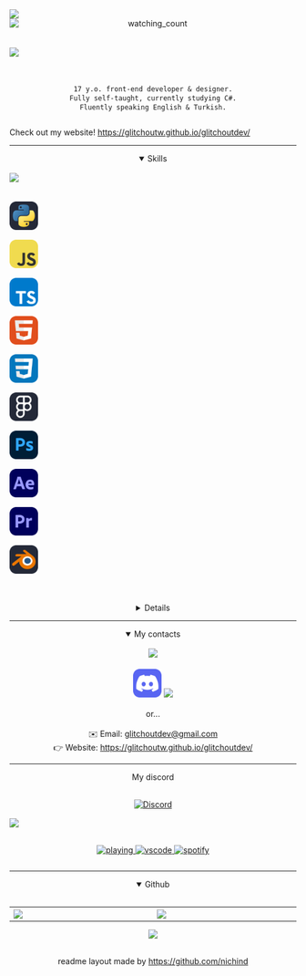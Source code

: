 <div align="center" class="head-me" style="display: flex; flex-flow: column wrap;">
	<img src="https://api.statusbadges.me/badge/status/731480310184935426"/>
	<img src="https://komarev.com/ghpvc/?username=glitchoutw&color=9963B3" alt="watching_count"/>
	<br>
	<br>
	<img src="https://cdn.discordapp.com/attachments/731537919860539432/1248617530898124901/Hi__my_name_is-removebg-preview.png?ex=66645131&is=6662ffb1&hm=1bf418786855e846ac2892bb464cb1a3178dec76c5b1f608c1ee0c4bc8a57584&"/>
	<br><br>
 
	17 y.o. front-end developer & designer.
 	Fully self-taught, currently studying C#.
  	Fluently speaking English & Turkish.
</div>

Check out my website! https://glitchoutw.github.io/glitchoutdev/

----

<div align="center" class="skills" style="display: flex; flex-flow: column wrap">
	<details open>
	<summary>Skills</summary><br>
	<div align="center" class="skills" style="display: flex; flex-flow: column wrap">
	<img src="https://raw.githubusercontent.com/nichind/nichind/dd073285c74006a8a95048c2eb528b50dfa91730/assets/img/skills.svg"/><br><br>
	<img src="https://raw.githubusercontent.com/tandpfun/skill-icons/de91fca307a83d75fc5b1f6ce24540454acead41/icons/Python-Dark.svg" width="50"/><a>&nbsp;</a> 
	<img src="https://raw.githubusercontent.com/tandpfun/skill-icons/de91fca307a83d75fc5b1f6ce24540454acead41/icons/JavaScript.svg" width="50"/><a>&nbsp;</a> 
	<img src="https://raw.githubusercontent.com/tandpfun/skill-icons/de91fca307a83d75fc5b1f6ce24540454acead41/icons/TypeScript.svg" width="50"/><a>&nbsp;</a> 
	<img src="https://raw.githubusercontent.com/tandpfun/skill-icons/de91fca307a83d75fc5b1f6ce24540454acead41/icons/HTML.svg" width="50"/><a>&nbsp;</a> 
	<img src="https://raw.githubusercontent.com/tandpfun/skill-icons/de91fca307a83d75fc5b1f6ce24540454acead41/icons/CSS.svg" width="50"/><a>&nbsp;</a> 
	<img src="https://raw.githubusercontent.com/tandpfun/skill-icons/de91fca307a83d75fc5b1f6ce24540454acead41/icons/Figma-Dark.svg" width="50"/><a>&nbsp;</a> 
	<img src="https://raw.githubusercontent.com/tandpfun/skill-icons/de91fca307a83d75fc5b1f6ce24540454acead41/icons/Photoshop.svg" width="50"/><a>&nbsp;</a> 
	<img src="https://raw.githubusercontent.com/tandpfun/skill-icons/de91fca307a83d75fc5b1f6ce24540454acead41/icons/AfterEffects.svg" width="50"/><a>&nbsp;</a> 
	<img src="https://raw.githubusercontent.com/tandpfun/skill-icons/de91fca307a83d75fc5b1f6ce24540454acead41/icons/Premiere.svg" width="50"/><a>&nbsp;</a> 
	<img src="https://raw.githubusercontent.com/tandpfun/skill-icons/de91fca307a83d75fc5b1f6ce24540454acead41/icons/Blender-Dark.svg" width="50"/><a>&nbsp;</a> 
	<br><br>
	<details>
	<br><br>
	<details>
	<summary>Frameworks & Other stuff</summary>
		<br>
		<img src="https://skillicons.dev/icons?i=nginx,git,fastapi,cs,discord,redis,godot,postgresql"/><br>
		<img src="https://skillicons.dev/icons?i=nodejs,replit,github"/><br>
  		<a>And much more...</a>		
	</details>
	</details>
</div>

----

<div align="center" class="contacts" style="display: flex; flex-flow: column wrap;">
	<details open>
	<summary>My contacts</summary><br>
	<img src="https://cdn.discordapp.com/attachments/731537919860539432/1248611371554312192/GlitchOut__2_-removebg-preview.png?ex=66644b75&is=6662f9f5&hm=14b6351afd6c3ae2067fe0362a57430e2915e1ec6efa212780184df41f784f8c&"/>
	<br><br>
 	<a href="https://discordlookup.com/user/731480310184935426"><img src="https://raw.githubusercontent.com/tandpfun/skill-icons/de91fca307a83d75fc5b1f6ce24540454acead41/icons/Discord.svg" width="50"/></a>
  	<a href="https://instagram.com/glitchoutw"><img src="https://upload.wikimedia.org/wikipedia/commons/thumb/9/95/Instagram_logo_2022.svg/1200px-Instagram_logo_2022.svg.png" width="50"/></a>
   	<br><br>or...<br><br>
    	<a>✉️ Email: <a href="mailto://glitchoutdev@gmail.com">glitchoutdev@gmail.com</a></a><br>
     	<a>👉 Website: <a href="https://glitchoutw.github.io/glitchoutdev/">https://glitchoutw.github.io/glitchoutdev/</a></a>
	</details>	
</div>


----
<summary>My discord</summary>
<br>

[![Discord](https://img.shields.io/discord/992082814524731443?color=3f48cc&label=My+Discord+server&logo=discord&logoColor=white)](https://discord.gg/kvsbKtPYwa)
<br>
<div style="display: flex; flex-direction: row;">
  <a align="center" href="https://discord.com/users/301035790891352076">
    <img align="center" src="https://lanyard-profile-readme.vercel.app/api/301035790891352076?theme=dark&animated=true&hideDiscrim=true&borderRadius=30px&hideStatus=true"
      </a>
</div>  
<br>

![playing](https://api.statusbadges.me/badge/playing/731480310184935426) 
![vscode](https://api.statusbadges.me/badge/vscode/731480310184935426)
[![spotify](https://api.statusbadges.me/badge/spotify/731480310184935426)](https://api.statusbadges.me/openspotify/731480310184935426)

</details>

----

<div align="center" class="todo" style="display: flex; flex-flow: column">
<details open>
<summary>Github</summary><br>
<table align="center">
	<tr>
		<td width="1200px">
        <img align="center" src="https://github-readme-stats.vercel.app/api?username=glitchoutw&theme=midnight-purple&show_icons=true&hide_border=true&count_private=true" draggable="false">
		</td>
		<td width="1200px">
        <img align="center" src="https://github-readme-stats.vercel.app/api/top-langs/?username=glitchoutw&theme=midnight-purple&show_icons=true&hide_border=true&layout=compact" draggable="false">
		</td>
	</tr>
</table>

<a href="http://www.github.com/glitchoutw"><img src="https://github-readme-streak-stats.herokuapp.com/?user=glitchoutw&theme=midnight-purple&hide_border=true" /></a>
</details>

readme layout made by <a href="https://github.com/nichind">https://github.com/nichind</a>
